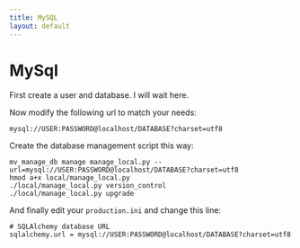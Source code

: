 ```yaml
---
title: MySQL
layout: default
---
```


MySql
=====

First create a user and database. I will wait here.

Now modify the following url to match your needs:

    mysql://USER:PASSWORD@localhost/DATABASE?charset=utf8

Create the database management script this way:

    mv_manage_db manage manage_local.py --url=mysql://USER:PASSWORD@localhost/DATABASE?charset=utf8
    hmod a+x local/manage_local.py
    ./local/manage_local.py version_control
    ./local/manage_local.py upgrade

And finally edit your <code>production.ini</code> and change this line:

    # SQLAlchemy database URL
    sqlalchemy.url = mysql://USER:PASSWORD@localhost/DATABASE?charset=utf8
    
